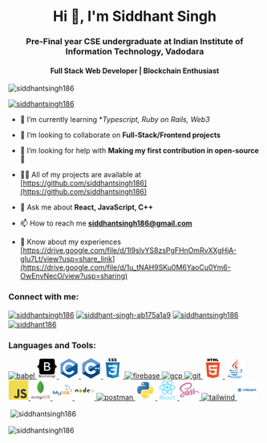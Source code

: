 <h1 align="center">Hi 👋, I'm Siddhant Singh</h1>
<h3 align="center">Pre-Final year CSE undergraduate at Indian Institute of Information Technology, Vadodara</h3>
<h4 align="center">Full Stack Web Developer | Blockchain Enthusiast</h4>

<p align="left"> <img src="https://komarev.com/ghpvc/?username=siddhantsingh186&label=Profile%20views&color=0e75b6&style=flat" alt="siddhantsingh186" /> </p>

<p align="left"> <a href="https://github.com/ryo-ma/github-profile-trophy"><img src="https://github-profile-trophy.vercel.app/?username=siddhantsingh186" alt="siddhantsingh186" /></a> </p>

- 🌱 I’m currently learning **Typescript, Ruby on Rails, Web3*

- 👯 I’m looking to collaborate on **Full-Stack/Frontend projects**

- 🤝 I’m looking for help with **Making my first contribution in open-source🙂**

- 👨‍💻 All of my projects are available at [https://github.com/siddhantsingh186](https://github.com/siddhantsingh186)

- 💬 Ask me about **React, JavaScript, C++**

- 📫 How to reach me **siddhantsingh186@gmail.com**

- 📄 Know about my experiences [https://drive.google.com/file/d/1I9slvYS8zsPgFHnOmRvXXgHjA-gIu7Lt/view?usp=share_link](https://drive.google.com/file/d/1u_tNAH9SKu0M6YaoCu0Ym6-OwEnvNecO/view?usp=sharing)

<h3 align="left">Connect with me:</h3>
<p align="left">
<a href="https://dev.to/siddhantsingh186" target="blank"><img align="center" src="https://cdn.jsdelivr.net/npm/simple-icons@3.0.1/icons/dev-dot-to.svg" alt="siddhantsingh186" height="30" width="40" /></a>
<a href="https://linkedin.com/in/siddhant-singh-ab175a1a9" target="blank"><img align="center" src="https://raw.githubusercontent.com/rahuldkjain/github-profile-readme-generator/master/src/images/icons/Social/linked-in-alt.svg" alt="siddhant-singh-ab175a1a9" height="30" width="40" /></a>
<a href="https://codesandbox.com/siddhantsingh186" target="blank"><img align="center" src="https://cdn.jsdelivr.net/npm/simple-icons@3.0.1/icons/codesandbox.svg" alt="siddhantsingh186" height="30" width="40" /></a>
<a href="https://www.codechef.com/users/why_stop" target="blank"><img align="center" src="https://cdn.jsdelivr.net/npm/simple-icons@3.1.0/icons/codechef.svg" alt="siddhant186" height="30" width="40" /></a>
</p>

<h3 align="left">Languages and Tools:</h3>
<p align="left"> <a href="https://babeljs.io/" target="_blank"> <img src="https://www.vectorlogo.zone/logos/babeljs/babeljs-icon.svg" alt="babel" width="40" height="40"/> </a> <a href="https://getbootstrap.com" target="_blank"> <img src="https://raw.githubusercontent.com/devicons/devicon/master/icons/bootstrap/bootstrap-plain-wordmark.svg" alt="bootstrap" width="40" height="40"/> </a> <a href="https://www.cprogramming.com/" target="_blank"> <img src="https://raw.githubusercontent.com/devicons/devicon/master/icons/c/c-original.svg" alt="c" width="40" height="40"/> </a> <a href="https://www.w3schools.com/cpp/" target="_blank"> <img src="https://raw.githubusercontent.com/devicons/devicon/master/icons/cplusplus/cplusplus-original.svg" alt="cplusplus" width="40" height="40"/> </a> <a href="https://www.w3schools.com/css/" target="_blank"> <img src="https://raw.githubusercontent.com/devicons/devicon/master/icons/css3/css3-original-wordmark.svg" alt="css3" width="40" height="40"/> </a> <a href="https://firebase.google.com/" target="_blank"> <img src="https://www.vectorlogo.zone/logos/firebase/firebase-icon.svg" alt="firebase" width="40" height="40"/> </a> <a href="https://cloud.google.com" target="_blank"> <img src="https://www.vectorlogo.zone/logos/google_cloud/google_cloud-icon.svg" alt="gcp" width="40" height="40"/> </a> <a href="https://git-scm.com/" target="_blank"> <img src="https://www.vectorlogo.zone/logos/git-scm/git-scm-icon.svg" alt="git" width="40" height="40"/> </a> <a href="https://www.w3.org/html/" target="_blank"> <img src="https://raw.githubusercontent.com/devicons/devicon/master/icons/html5/html5-original-wordmark.svg" alt="html5" width="40" height="40"/> </a> <a href="https://www.java.com" target="_blank"> <img src="https://raw.githubusercontent.com/devicons/devicon/master/icons/java/java-original.svg" alt="java" width="40" height="40"/> </a> <a href="https://developer.mozilla.org/en-US/docs/Web/JavaScript" target="_blank"> <img src="https://raw.githubusercontent.com/devicons/devicon/master/icons/javascript/javascript-original.svg" alt="javascript" width="40" height="40"/> </a> <a href="https://www.mongodb.com/" target="_blank"> <img src="https://raw.githubusercontent.com/devicons/devicon/master/icons/mongodb/mongodb-original-wordmark.svg" alt="mongodb" width="40" height="40"/> </a> <a href="https://www.mysql.com/" target="_blank"> <img src="https://raw.githubusercontent.com/devicons/devicon/master/icons/mysql/mysql-original-wordmark.svg" alt="mysql" width="40" height="40"/> </a> <a href="https://nodejs.org" target="_blank"> <img src="https://raw.githubusercontent.com/devicons/devicon/master/icons/nodejs/nodejs-original-wordmark.svg" alt="nodejs" width="40" height="40"/> </a> <a href="https://postman.com" target="_blank"> <img src="https://www.vectorlogo.zone/logos/getpostman/getpostman-icon.svg" alt="postman" width="40" height="40"/> </a> <a href="https://www.python.org" target="_blank"> <img src="https://raw.githubusercontent.com/devicons/devicon/master/icons/python/python-original.svg" alt="python" width="40" height="40"/> </a> <a href="https://reactjs.org/" target="_blank"> <img src="https://raw.githubusercontent.com/devicons/devicon/master/icons/react/react-original-wordmark.svg" alt="react" width="40" height="40"/> </a> <a href="https://sass-lang.com" target="_blank"> <img src="https://raw.githubusercontent.com/devicons/devicon/master/icons/sass/sass-original.svg" alt="sass" width="40" height="40"/> </a> <a href="https://tailwindcss.com/" target="_blank"> <img src="https://www.vectorlogo.zone/logos/tailwindcss/tailwindcss-icon.svg" alt="tailwind" width="40" height="40"/> </a> <a href="https://webpack.js.org" target="_blank"> <img src="https://raw.githubusercontent.com/devicons/devicon/d00d0969292a6569d45b06d3f350f463a0107b0d/icons/webpack/webpack-original-wordmark.svg" alt="webpack" width="40" height="40"/> </a> </p>

<p>&nbsp;<img align="center" src="https://github-readme-stats.vercel.app/api?username=siddhantsingh186&show_icons=true&locale=en" alt="siddhantsingh186" /></p>

<p><img align="center" src="https://github-readme-streak-stats.herokuapp.com/?user=siddhantsingh186&" alt="siddhantsingh186" /></p>
